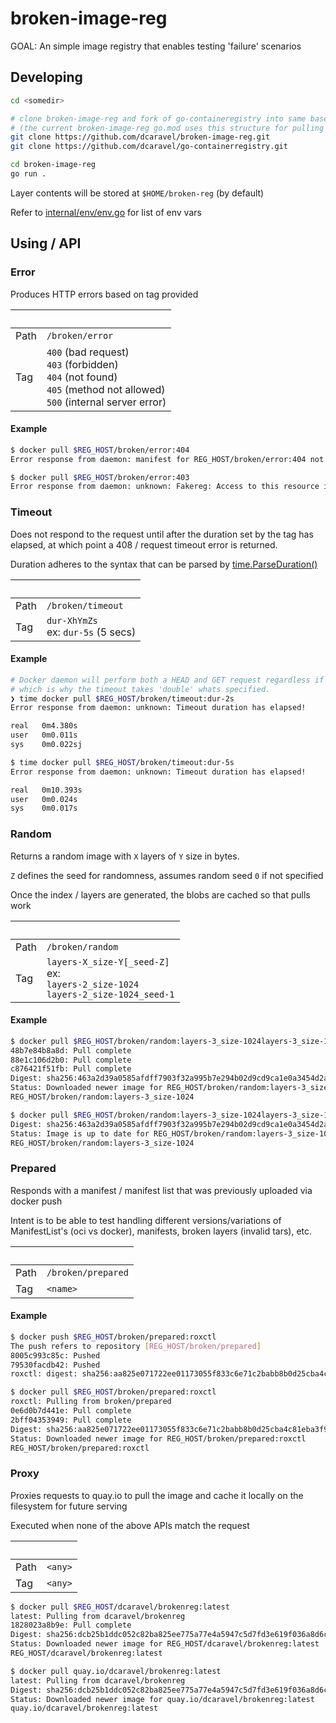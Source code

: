 # broken-image-reg

GOAL: An simple image registry that enables testing 'failure' scenarios

## Developing

```sh
cd <somedir>

# clone broken-image-reg and fork of go-containeregistry into same base directory
# (the current broken-image-reg go.mod uses this structure for pulling in go-containerregistry)
git clone https://github.com/dcaravel/broken-image-reg.git
git clone https://github.com/dcaravel/go-containerregistry.git

cd broken-image-reg
go run .
```

Layer contents will be stored at `$HOME/broken-reg` (by default)

Refer to [internal/env/env.go](internal/env/env.go) for list of env vars

## Using / API

### Error
Produces HTTP errors based on tag provided

&nbsp; | &nbsp;
--- | ---
Path | `/broken/error`
Tag  | `400` (bad request)<br>`403` (forbidden)<br>`404` (not found)<br> `405` (method not allowed)<br>`500` (internal server error)

#### Example
```sh
$ docker pull $REG_HOST/broken/error:404
Error response from daemon: manifest for REG_HOST/broken/error:404 not found: manifest unknown: Looking for something?

$ docker pull $REG_HOST/broken/error:403
Error response from daemon: unknown: Fakereg: Access to this resource is forbidden
```

### Timeout
Does not respond to the request until after the duration set by the tag has elapsed, at which point a 408 / request timeout error is returned.

Duration adheres to the syntax that can be parsed by [time.ParseDuration()](https://pkg.go.dev/time#ParseDuration)

&nbsp; | &nbsp;
--- | ---
Path | `/broken/timeout`
Tag  | `dur-XhYmZs`<br>ex: `dur-5s` (5 secs)

#### Example
```sh
# Docker daemon will perform both a HEAD and GET request regardless if is error with first request
# which is why the timeout takes 'double' whats specified.
❯ time docker pull $REG_HOST/broken/timeout:dur-2s
Error response from daemon: unknown: Timeout duration has elapsed!

real   0m4.380s
user   0m0.011s
sys    0m0.022sj

$ time docker pull $REG_HOST/broken/timeout:dur-5s
Error response from daemon: unknown: Timeout duration has elapsed!

real   0m10.393s
user   0m0.024s
sys    0m0.017s
```

### Random
Returns a random image with `X` layers of `Y` size in bytes.

`Z` defines the seed for randomness, assumes random seed `0` if not specified

Once the index / layers are generated, the blobs are cached so that pulls work

&nbsp; | &nbsp;
--- | ---
Path | `/broken/random`
Tag  | `layers-X_size-Y[_seed-Z]`<br>ex:<br>`layers-2_size-1024`<br>`layers-2_size-1024_seed-1`

#### Example
```sh
$ docker pull $REG_HOST/broken/random:layers-3_size-1024layers-3_size-1024: Pulling from broken/random
48b7e84b8a8d: Pull complete 
88e1c106d2b0: Pull complete 
c876421f51fb: Pull complete 
Digest: sha256:463a2d39a0585afdff7903f32a995b7e294b02d9cd9ca1e0a3454d2ab6346c73
Status: Downloaded newer image for REG_HOST/broken/random:layers-3_size-1024
REG_HOST/broken/random:layers-3_size-1024

$ docker pull $REG_HOST/broken/random:layers-3_size-1024layers-3_size-1024: Pulling from broken/random
Digest: sha256:463a2d39a0585afdff7903f32a995b7e294b02d9cd9ca1e0a3454d2ab6346c73
Status: Image is up to date for REG_HOST/broken/random:layers-3_size-1024
REG_HOST/broken/random:layers-3_size-1024
```


### Prepared
Responds with a manifest / manifest list that was previously uploaded via docker push

Intent is to be able to test handling different versions/variations of ManifestList's (oci vs docker), manifests, broken layers (invalid tars), etc. 

&nbsp; | &nbsp;
--- | ---
Path | `/broken/prepared`
Tag  | `<name>`

#### Example

```sh
$ docker push $REG_HOST/broken/prepared:roxctl
The push refers to repository [REG_HOST/broken/prepared]
8005c993c85c: Pushed 
79530facdb42: Pushed 
roxctl: digest: sha256:aa825e071722ee01173055f833c6e71c2babb8b0d25cba4c81eba3f90b09ea2e size: 739

$ docker pull $REG_HOST/broken/prepared:roxctl           
roxctl: Pulling from broken/prepared
0e6d0b7d441e: Pull complete 
2bff04353949: Pull complete 
Digest: sha256:aa825e071722ee01173055f833c6e71c2babb8b0d25cba4c81eba3f90b09ea2e
Status: Downloaded newer image for REG_HOST/broken/prepared:roxctl
REG_HOST/broken/prepared:roxctl
```

### Proxy
Proxies requests to quay.io to pull the image and cache it locally on the filesystem for future serving

Executed when none of the above APIs match the request

&nbsp; | &nbsp;
--- | ---
Path | `<any>`
Tag  | `<any>`

```sh
$ docker pull $REG_HOST/dcaravel/brokenreg:latest
latest: Pulling from dcaravel/brokenreg
1828023a8b9e: Pull complete 
Digest: sha256:dcb25b1ddc052c82ba825ee775a77e4a5947c5d7fd3e619f036a8d6cccccd1af
Status: Downloaded newer image for REG_HOST/dcaravel/brokenreg:latest
REG_HOST/dcaravel/brokenreg:latest

$ docker pull quay.io/dcaravel/brokenreg:latest
latest: Pulling from dcaravel/brokenreg
Digest: sha256:dcb25b1ddc052c82ba825ee775a77e4a5947c5d7fd3e619f036a8d6cccccd1af
Status: Downloaded newer image for quay.io/dcaravel/brokenreg:latest
quay.io/dcaravel/brokenreg:latest
```